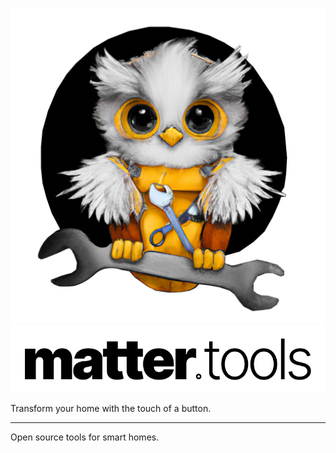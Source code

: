 ![Matter Tools Logo](https://github.com/MatterTools/.github/raw/main/profile/images/logo.png)
![Matter Tools](https://github.com/MatterTools/.github/raw/main/profile/images/mark.png)

Transform your home with the touch of a button.

---

Open source tools for smart homes.
